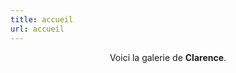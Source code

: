 ```yaml
---
title: accueil
url: accueil
---
```


<div align="center">
	<p>
        Voici la galerie de <strong>Clarence</strong>.
	</p>
</div>

